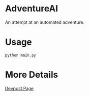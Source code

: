# AdventureAI
An attempt at an automated adventure.

# Usage
`python main.py`

# More Details
[Devpost Page](https://devpost.com/software/adventure-ai)
